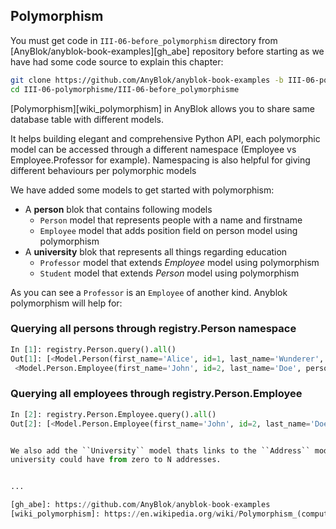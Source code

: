 ## Polymorphism

You must get code in ``III-06-before_polymorphism`` directory
from [AnyBlok/anyblok-book-examples][gh_abe] repository before starting as
we have had some code source to explain this chapter:

```bash
git clone https://github.com/AnyBlok/anyblok-book-examples -b III-06-polymorphisme
cd III-06-polymorphisme/III-06-before_polymorphisme
```

[Polymorphism][wiki_polymorphism] in AnyBlok allows you to share same database
table with different models.

It helps building elegant and comprehensive Python API, each polymorphic model
can be accessed through a different namespace (Employee vs
Employee.Professor for example).
Namespacing is also helpful for giving different behaviours per polymorphic
models

We have added some models to get started with polymorphism:

* A **person** blok that contains following models
    * ``Person`` model that represents people with a name and firstname
    * ``Employee`` model that adds position field on person model using
      polymorphism
* A **university** blok that represents all things regarding education
    * ``Professor`` model that extends *Employee* model using polymorphism
    * ``Student`` model that extends *Person* model using polymorphism

As you can see a ``Professor`` is an ``Employee`` of another kind. Anyblok
polymorphism will help for:

### Querying all persons through registry.Person namespace

```python
In [1]: registry.Person.query().all()
Out[1]: [<Model.Person(first_name='Alice', id=1, last_name='Wunderer', person_type='person')>,
 <Model.Person.Employee(first_name='John', id=2, last_name='Doe', person_type='employee', position=<not loaded>)>]
```

### Querying all employees through registry.Person.Employee

```python
In [2]: registry.Person.Employee.query().all()
Out[2]: [<Model.Person.Employee(first_name='John', id=2, last_name='Doe', person_type='employee', position='Accountant')>] 


We also add the ``University`` model thats links to the ``Address`` model, an
university could have from zero to N addresses.


...

[gh_abe]: https://github.com/AnyBlok/anyblok-book-examples
[wiki_polymorphism]: https://en.wikipedia.org/wiki/Polymorphism_(computer_science)
